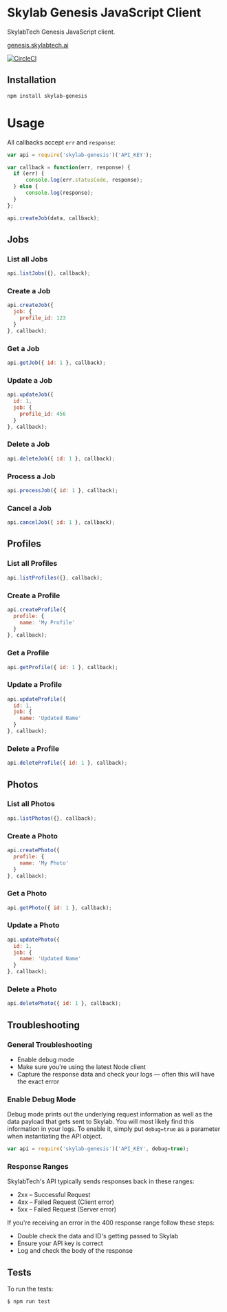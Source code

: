 # Skylab Genesis JavaScript Client

SkylabTech Genesis JavaScript client.

[genesis.skylabtech.ai](https://genesis.skylabtech.ai)

[![CircleCI](https://circleci.com/gh/skylab-tech/genesis_client_js.svg?style=svg)](https://circleci.com/gh/skylab-tech/genesis_client_js)

## Installation

```
npm install skylab-genesis
```

# Usage

All callbacks accept `err` and `response`:

```javascript
var api = require('skylab-genesis')('API_KEY');

var callback = function(err, response) {
  if (err) {
      console.log(err.statusCode, response);
  } else {
      console.log(response);
  }
};

api.createJob(data, callback);
```

## Jobs

### List all Jobs

```javascript
api.listJobs({}, callback);
```

### Create a Job

```javascript
api.createJob({
  job: {
    profile_id: 123
  }
}, callback);
```

### Get a Job

```javascript
api.getJob({ id: 1 }, callback);
```

### Update a Job

```javascript
api.updateJob({
  id: 1,
  job: {
    profile_id: 456
  }
}, callback);
```

### Delete a Job

```javascript
api.deleteJob({ id: 1 }, callback);
```

### Process a Job

```javascript
api.processJob({ id: 1 }, callback);
```

### Cancel a Job

```javascript
api.cancelJob({ id: 1 }, callback);
```

## Profiles

### List all Profiles

```javascript
api.listProfiles({}, callback);
```

### Create a Profile

```javascript
api.createProfile({
  profile: {
    name: 'My Profile'
  }
}, callback);
```

### Get a Profile

```javascript
api.getProfile({ id: 1 }, callback);
```

### Update a Profile

```javascript
api.updateProfile({
  id: 1,
  job: {
    name: 'Updated Name'
  }
}, callback);
```

### Delete a Profile

```javascript
api.deleteProfile({ id: 1 }, callback);
```

## Photos

### List all Photos

```javascript
api.listPhotos({}, callback);
```

### Create a Photo

```javascript
api.createPhoto({
  profile: {
    name: 'My Photo'
  }
}, callback);
```

### Get a Photo

```javascript
api.getPhoto({ id: 1 }, callback);
```

### Update a Photo

```javascript
api.updatePhoto({
  id: 1,
  job: {
    name: 'Updated Name'
  }
}, callback);
```

### Delete a Photo

```javascript
api.deletePhoto({ id: 1 }, callback);
```

## Troubleshooting

### General Troubleshooting

-   Enable debug mode
-   Make sure you're using the latest Node client
-   Capture the response data and check your logs &mdash; often this will have the exact error

### Enable Debug Mode

Debug mode prints out the underlying request information as well as the data payload that gets sent to Skylab.
You will most likely find this information in your logs. To enable it, simply put `debug=true` as a parameter
when instantiating the API object.

```javascript
var api = require('skylab-genesis')('API_KEY', debug=true);
```

### Response Ranges

SkylabTech's API typically sends responses back in these ranges:

-   2xx – Successful Request
-   4xx – Failed Request (Client error)
-   5xx – Failed Request (Server error)

If you're receiving an error in the 400 response range follow these steps:

-   Double check the data and ID's getting passed to Skylab
-   Ensure your API key is correct
-   Log and check the body of the response

## Tests

To run the tests:

```bash
$ npm run test
```
